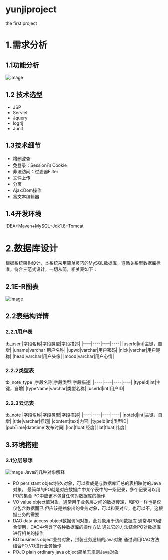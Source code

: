 # yunjiproject
the first project
# 1.需求分析
## 1.1功能分析
![image](https://user-images.githubusercontent.com/101503750/203713692-3eb48cfa-4b7d-48de-a8f0-c0cc7a4da1af.png)
## 1.2 技术选型
- JSP
- Servlet
- Jquery
- log4j
- Junit
## 1.3技术细节
- 增删改查
- 免登录：Session和 Cookie
- 非法访问：过滤器Filter
- 文件上传
- 分页
- Ajax:Dom操作
- 富文本编辑器
## 1.4开发环境
IDEA+Maven+MySQL+Jdk1.8+Tomcat

# 2.数据库设计
根据系统架构设计，本系统采用简单灵巧的MySQL数据库，遵循关系型数据库标准，符合三范式设计，一切从简，相关表如下：
## 2.1E-R图表
![image](https://user-images.githubusercontent.com/101503750/203716389-30e49b97-84b6-4670-8b27-6d34c6528a77.png)
## 2.2表结构详情
### 2.2.1用户表
tb_user
|字段名称|字段类型|字段描述|
|----|----|----|----|
|userId|int|主键，自增|
|uname|varchar|用户名称|
|upwd|varchar|用户密码|
|nick|varchar|用户昵称|
|head|varchar|用户头像|
|mood|varchar|用户心情|
### 2.2.2类型表
tb_note_type
|字段名称|字段类型|字段描述|
|----|----|----|----|
|typeId|int|主键，自增|
|typeName|varchar|类型名称|
|userId|int|用户ID|
### 2.2.3云记表
tb_note
|字段名称|字段类型|字段描述|
|----|----|----|----|
|noteId|int|主键，自增|
|title|varchar|标题|
|content|text|内容|
|typeId|int|类型ID|
|pubTime|datetime|发布时间|
|lon|float|经度|
|lat|float|纬度|
## 3.环境搭建
### 3.1分层思想
![image](https://user-images.githubusercontent.com/101503750/203721195-64efcbff-a94f-468c-9c95-3248846e6352.png)
Java的几种对象解释
- PO
persistant object持久对象，可以看成是与数据库汇总的表相映射的Java对象。
最简单的PO就是对应数据库中某个表中的一条记录，多个记录可以用PO的集合
PO中应该不包含任何对数据库的操作
- VO
value object值对象，通常用于业务层之间的数据传递，和PO一样也是仅仅包含数据而已
但应该是抽象出的业务对象，可以和表对应，也可以不，这根据业务的需要
- DAO
data access object数据访问对象，此对象用于访问数据库
通常与PO结合使用，DAO中包含了各种数据库的操作方法
通过它的方法结合PO对数据库进行相关的操作
- BO
business object业务对象，封装业务逻辑的java对象
通过调用DAO方法结合PO,VO进行业务操作
- POJO
plain ordinary java object简单无规则Java对象


